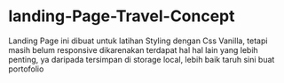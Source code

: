 # landing-Page-Travel-Concept
Landing Page ini dibuat untuk latihan Styling dengan Css Vanilla, tetapi masih belum responsive dikarenakan terdapat hal hal lain yang lebih penting, ya daripada tersimpan di storage local, lebih baik taruh sini buat portofolio 

